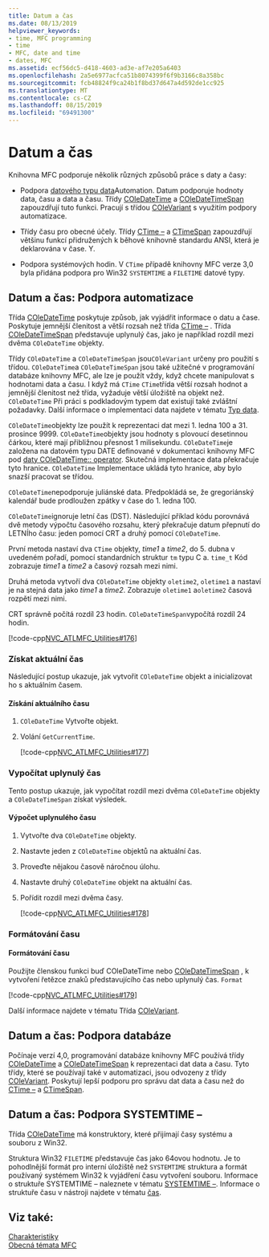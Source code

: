 ```yaml
---
title: Datum a čas
ms.date: 08/13/2019
helpviewer_keywords:
- time, MFC programming
- time
- MFC, date and time
- dates, MFC
ms.assetid: ecf56dc5-d418-4603-ad3e-af7e205a6403
ms.openlocfilehash: 2a5e6977acfca51b8074399f6f9b3166c8a358bc
ms.sourcegitcommit: fcb48824f9ca24b1f8bd37d647a4d592de1cc925
ms.translationtype: MT
ms.contentlocale: cs-CZ
ms.lasthandoff: 08/15/2019
ms.locfileid: "69491300"
---
```

# <a name="date-and-time"></a>Datum a čas

Knihovna MFC podporuje několik různých způsobů práce s daty a časy:

- Podpora [datového typu data](../atl-mfc-shared/date-type.md)Automation. Datum podporuje hodnoty data, času a data a času. Třídy [COleDateTime](../atl-mfc-shared/reference/coledatetime-class.md) a [COleDateTimeSpan](../atl-mfc-shared/reference/coledatetimespan-class.md) zapouzdřují tuto funkci. Pracují s třídou [COleVariant](../mfc/reference/colevariant-class.md) s využitím podpory automatizace.

- Třídy času pro obecné účely. Třídy [CTime –](../atl-mfc-shared/reference/ctime-class.md) a [CTimeSpan](../atl-mfc-shared/reference/ctimespan-class.md) zapouzdřují většinu funkcí přidružených k běhové knihovně standardu ANSI, která je deklarována v čase. Y.

- Podpora systémových hodin. V `CTime` případě knihovny MFC verze 3,0 byla přidána podpora pro Win32 `SYSTEMTIME` a `FILETIME` datové typy.

## <a name="date-and-time-automation-support"></a>Datum a čas: Podpora automatizace

Třída [COleDateTime](../atl-mfc-shared/reference/coledatetime-class.md) poskytuje způsob, jak vyjádřit informace o datu a čase. Poskytuje jemnější členitost a větší rozsah než třída [CTime –](../atl-mfc-shared/reference/ctime-class.md) . Třída [COleDateTimeSpan](../atl-mfc-shared/reference/coledatetimespan-class.md) představuje uplynulý čas, jako je například rozdíl mezi dvěma `COleDateTime` objekty.

Třídy `COleDateTime` a `COleDateTimeSpan` jsou`COleVariant` určeny pro použití s třídou. `COleDateTime`a `COleDateTimeSpan` jsou také užitečné v programování databáze knihovny MFC, ale lze je použít vždy, když chcete manipulovat s hodnotami data a času. I když má `CTime` `CTime`třída větší rozsah hodnot a jemnější členitost než třída, vyžaduje větší úložiště na objekt než. `COleDateTime` Při práci s podkladovým typem dat existují také zvláštní požadavky. Další informace o implementaci data najdete v tématu [Typ data](../atl-mfc-shared/date-type.md).

`COleDateTime`objekty lze použít k reprezentaci dat mezi 1. ledna 100 a 31. prosince 9999. `COleDateTime`objekty jsou hodnoty s plovoucí desetinnou čárkou, které mají přibližnou přesnost 1 milisekundu. `COleDateTime`je založena na datovém typu DATE definované v dokumentaci knihovny MFC pod [daty COleDateTime:: operator](../atl-mfc-shared/reference/coledatetime-class.md#operator_date). Skutečná implementace data překračuje tyto hranice. `COleDateTime` Implementace ukládá tyto hranice, aby bylo snazší pracovat se třídou.

`COleDateTime`nepodporuje juliánské data. Předpokládá se, že gregoriánský kalendář bude prodloužen zpátky v čase do 1. ledna 100.

`COleDateTime`ignoruje letní čas (DST). Následující příklad kódu porovnává dvě metody výpočtu časového rozsahu, který překračuje datum přepnutí do LETNÍho času: jeden pomocí CRT a druhý pomocí `COleDateTime`.

První metoda nastaví dva `CTime` objekty, *time1* a *time2*, do 5. dubna v uvedeném pořadí, pomocí standardních struktur `tm` typu C a. `time_t` Kód zobrazuje *time1* a *time2* a časový rozsah mezi nimi.

Druhá metoda vytvoří dva `COleDateTime` objekty `oletime2`, `oletime1` a nastaví je na stejná data jako *time1* a *time2*. Zobrazuje `oletime1` a`oletime2` časová rozpětí mezi nimi.

CRT správně počítá rozdíl 23 hodin. `COleDateTimeSpan`vypočítá rozdíl 24 hodin.

[!code-cpp[NVC_ATLMFC_Utilities#176](../atl-mfc-shared/codesnippet/cpp/date-and-time-automation-support_1.cpp)]

### <a name="get-the-current-time"></a>Získat aktuální čas

Následující postup ukazuje, jak vytvořit `COleDateTime` objekt a inicializovat ho s aktuálním časem.

#### <a name="to-get-the-current-time"></a>Získání aktuálního času

1. `COleDateTime` Vytvořte objekt.

1. Volání `GetCurrentTime`.

   [!code-cpp[NVC_ATLMFC_Utilities#177](../atl-mfc-shared/codesnippet/cpp/current-time-automation-classes_1.cpp)]

### <a name="calculate-elapsed-time"></a>Vypočítat uplynulý čas

Tento postup ukazuje, jak vypočítat rozdíl mezi dvěma `COleDateTime` objekty a `COleDateTimeSpan` získat výsledek.

#### <a name="to-calculate-elapsed-time"></a>Výpočet uplynulého času

1. Vytvořte dva `COleDateTime` objekty.

1. Nastavte jeden z `COleDateTime` objektů na aktuální čas.

1. Proveďte nějakou časově náročnou úlohu.

1. Nastavte druhý `COleDateTime` objekt na aktuální čas.

1. Pořídit rozdíl mezi dvěma časy.

   [!code-cpp[NVC_ATLMFC_Utilities#178](../atl-mfc-shared/codesnippet/cpp/elapsed-time-automation-classes_1.cpp)]

### <a name="format-a-time"></a>Formátování času

#### <a name="to-format-a-time"></a>Formátování času

Použijte členskou funkci buď COleDateTime nebo [COleDateTimeSpan](../atl-mfc-shared/reference/coledatetimespan-class.md) , k vytvoření řetězce znaků představujícího čas nebo uplynulý čas. [](../atl-mfc-shared/reference/coledatetime-class.md) `Format`

   [!code-cpp[NVC_ATLMFC_Utilities#179](../atl-mfc-shared/codesnippet/cpp/formatting-time-automation-classes_1.cpp)]

Další informace najdete v tématu Třída [COleVariant](../mfc/reference/colevariant-class.md).

## <a name="date-and-time-database-support"></a>Datum a čas: Podpora databáze

Počínaje verzí 4,0, programování databáze knihovny MFC používá třídy [COleDateTime](../atl-mfc-shared/reference/coledatetime-class.md) a [COleDateTimeSpan](../atl-mfc-shared/reference/coledatetimespan-class.md) k reprezentaci dat data a času. Tyto třídy, které se používají také v automatizaci, jsou odvozeny z třídy [COleVariant](../mfc/reference/colevariant-class.md). Poskytují lepší podporu pro správu dat data a času než do [CTime –](../atl-mfc-shared/reference/ctime-class.md) a [CTimeSpan](../atl-mfc-shared/reference/ctimespan-class.md).

## <a name="date-and-time-systemtime-support"></a>Datum a čas: Podpora SYSTEMTIME –

Třída [COleDateTime](../atl-mfc-shared/reference/coledatetime-class.md) má konstruktory, které přijímají časy systému a souboru z Win32.

Struktura Win32 `FILETIME` představuje čas jako 64ovou hodnotu. Je to pohodlnější formát pro interní úložiště než `SYSTEMTIME` struktura a formát používaný systémem Win32 k vyjádření času vytvoření souboru. Informace o struktuře SYSTEMTIME – naleznete v tématu [SYSTEMTIME –](/windows/desktop/api/minwinbase/ns-minwinbase-systemtime). Informace o struktuře času v nástroji najdete v tématu [čas](/windows/desktop/api/minwinbase/ns-minwinbase-filetime).

## <a name="see-also"></a>Viz také:

[Charakteristiky](../mfc/mfc-concepts.md)\
[Obecná témata MFC](../mfc/general-mfc-topics.md)
